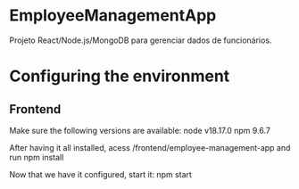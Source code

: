 # EmployeeManagementApp
Projeto React/Node.js/MongoDB para gerenciar dados de funcionários.

# Configuring the environment


## Frontend

Make sure the following versions are available:
node v18.17.0
npm 9.6.7

After having it all installed, acess /frontend/employee-management-app and run
npm install

Now that we have it configured, start it:
npm start